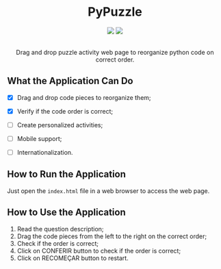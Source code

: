 <div align="center">
  <h1>PyPuzzle</h1>
  <div>
    <img src="https://img.shields.io/static/v1?label=javascript&message=es6&color=yellow&style=for-the-badge&logo=javascript"/>
    <img src="http://img.shields.io/static/v1?label=Status&message=Development&color=GREEN&style=for-the-badge"/>
  </div><br>

  Drag and drop puzzle activity web page to reorganize python code on correct order.
</div>

## What the Application Can Do

- [x] Drag and drop code pieces to reorganize them;

- [x] Verify if the code order is correct;

- [ ] Create personalized activities;

- [ ] Mobile support;

- [ ] Internationalization.

## How to Run the Application

Just open the `index.html` file in a web browser to access the web page.

## How to Use the Application

1. Read the question description;
2. Drag the code pieces from the left to the right on the correct order;
3. Check if the order is correct;
4. Click on CONFERIR button to check if the order is correct;
5. Click on RECOMEÇAR button to restart.
